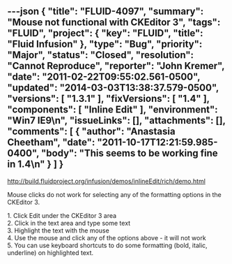 ---json
{
  "title": "FLUID-4097",
  "summary": "Mouse not functional with CKEditor 3",
  "tags": "FLUID",
  "project": {
    "key": "FLUID",
    "title": "Fluid Infusion"
  },
  "type": "Bug",
  "priority": "Major",
  "status": "Closed",
  "resolution": "Cannot Reproduce",
  "reporter": "John Kremer",
  "date": "2011-02-22T09:55:02.561-0500",
  "updated": "2014-03-03T13:38:37.579-0500",
  "versions": [
    "1.3.1"
  ],
  "fixVersions": [
    "1.4"
  ],
  "components": [
    "Inline Edit"
  ],
  "environment": "Win7 IE9\n",
  "issueLinks": [],
  "attachments": [],
  "comments": [
    {
      "author": "Anastasia Cheetham",
      "date": "2011-10-17T12:21:59.985-0400",
      "body": "This seems to be working fine in 1.4\n"
    }
  ]
}
---
<http://build.fluidproject.org/infusion/demos/inlineEdit/rich/demo.html>

Mouse clicks do not work for selecting any of the formatting options in the CKEditor 3.

1\. Click Edit under the CKEditor 3 area\
2\. Click in the text area and type some text\
3\. Highlight the text with the mouse\
4\. Use the mouse and click any of the options above - it will not work\
5\. You can use keyboard shortcuts to do some formatting (bold, italic, underline) on highlighted text.

        